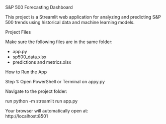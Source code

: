 S&P 500 Forecasting Dashboard

This project is a Streamlit web application for analyzing and predicting S&P 500 trends using historical data and machine learning models.

Project Files

Make sure the following files are in the same folder:

- app.py
- sp500_data.xlsx
- predictions and metrics.xlsx


How to Run the App

Step 1: Open PowerShell or Terminal on appy.py

Navigate to the project folder:

run python -m streamlit run app.py

Your browser will automatically open at:  
http://localhost:8501
